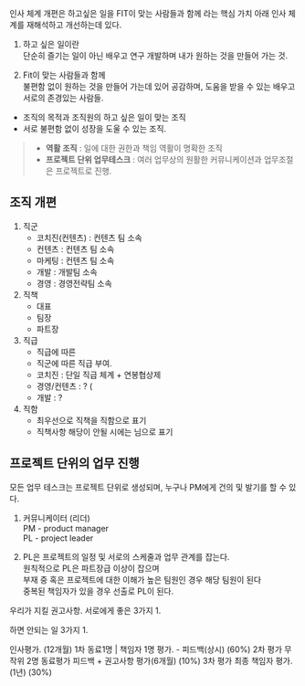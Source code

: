 인사 체계 개편은 
하고싶은 일을 FIT이 맞는 사람들과 함께 라는 
핵심 가치 아래 인사 체계를 재해석하고 
개선하는데 있다. 

1. 하고 싶은 일이란    
단순히 즐기는 일이 아닌 배우고 연구 개발하며 내가 원하는 것을 만들어 가는 것.    

2. Fit이 맞는 사람들과 함께   
불편함 없이 원하는 것을 만들어 가는데 있어 공감하며, 도움을 받을 수 있는
배우고 서로의 존경있는 사람들. 

- 조직의 목적과 조직원의 하고 싶은 일이 맞는 조직    
- 서로 불편함 없이 성장을 도울 수 있는 조직.
 
> - **역활 조직** : 일에 대한 권한과 책임 역활이 명확한 조직    
> - **프로젝트 단위 업무테스크** : 여러 업무상의 원활한 커뮤니케이션과 업무조절은 프로젝트로 진행. 

## 조직 개편
1. 직군
     - 코치진(컨텐츠) : 컨텐츠 팀 소속
     - 컨텐츠 : 컨텐츠 팀 소속
     - 마케팅 : 컨텐츠 팀 소속
     - 개발 : 개발팀 소속
     - 경영 : 경영전략팀 소속
2. 직책      
     - 대표 
     - 팀장 
     - 파트장 
3. 직급
     - 직급에 따른 
     - 직군에 따른 직급 부여. 
     - 코치진 : 단일 직급 체계 + 연봉협상제
     - 경영/컨텐츠 : ? (
     - 개발 : ? 
4. 직함
     - 최우선으로 직책을 직함으로 표기
     - 직책사항 해당이 안될 시에는 님으로 표기

## 프로젝트 단위의 업무 진행
모든 업무 테스크는 프로젝트 단위로 생성되며, 
누구나 PM에게 건의 및 발기를 할 수 있다. 

1. 커뮤니케이터 (리더)   
PM - product manager   
PL - project leader   

2. PL은 프로젝트의 일정 및 서로의 스케줄과 업무 관계를 잡는다.    
원칙적으로 PL은 파트장급 이상이 잡으며   
부재 중 혹은 프로젝트에 대한 이해가 높은 팀원인 경우 해당 팀원이 된다   
중복된 책임자가 있을 경우 선출로 PL이 된다.      

우리가 지킬 권고사항.
서로에게 좋은 3가지
1. 

하면 안되는 일 3가지
1. 



인사평가. (12개월)
1차 동료1명 | 책임자 1명 평가. - 피드백(상시)  (60%)
2차 평가 무작위 2명 동료평가 피드백 + 권고사항 평가(6개월) (10%)
3차 평가 최종 책임자 평가. (1년) (30%)

